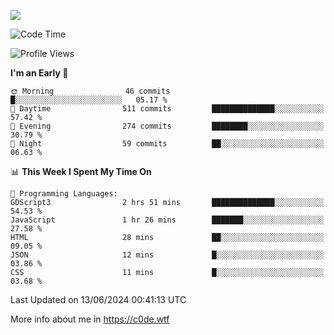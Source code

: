 <a href="https://wakatime.com"><img src="https://wakatime.com/share/@c0dezin/b7f18a7c-ab3a-40b8-8bc7-b1b7bf71f1d6.svg" /></a>

<!--START_SECTION:waka-->
![Code Time](http://img.shields.io/badge/Code%20Time-38%20hrs%2057%20mins-blue)

![Profile Views](http://img.shields.io/badge/Profile%20Views-0-blue)

**I'm an Early 🐤** 

```text
🌞 Morning                46 commits          █░░░░░░░░░░░░░░░░░░░░░░░░   05.17 % 
🌆 Daytime                511 commits         ██████████████░░░░░░░░░░░   57.42 % 
🌃 Evening                274 commits         ████████░░░░░░░░░░░░░░░░░   30.79 % 
🌙 Night                  59 commits          ██░░░░░░░░░░░░░░░░░░░░░░░   06.63 % 
```


📊 **This Week I Spent My Time On** 

```text
💬 Programming Languages: 
GDScript3                2 hrs 51 mins       ██████████████░░░░░░░░░░░   54.53 % 
JavaScript               1 hr 26 mins        ███████░░░░░░░░░░░░░░░░░░   27.58 % 
HTML                     28 mins             ██░░░░░░░░░░░░░░░░░░░░░░░   09.05 % 
JSON                     12 mins             █░░░░░░░░░░░░░░░░░░░░░░░░   03.86 % 
CSS                      11 mins             █░░░░░░░░░░░░░░░░░░░░░░░░   03.68 % 
```


 Last Updated on 13/06/2024 00:41:13 UTC
<!--END_SECTION:waka-->

More info about me in https://c0de.wtf
